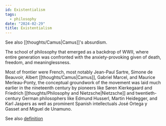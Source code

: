 ```yaml
---
id: Existentialism
tags:
  - philosophy
date: "2024-02-29"
title: Existentialism
---
```


See also [[thoughts/Camus|Camus]]'s absurdism.

The school of philosophy that emerged as a backdrop of WWII, where entire generation was confronted with the anxiety-provoking given of death, freedom, and meaninglessness.

Most of frontier were French, most notably Jean-Paul Sartre, Simone de Beauvoir, Albert [[thoughts/Camus|Camus]], Gabriel Marcel, and Maurice Merleau-Ponty, the conceptual groundwork of the movement was laid much earlier in the nineteenth century by pioneers like Søren Kierkegaard and Friedrich [[thoughts/Philosophy and Nietzsche|Nietzsche]] and twentieth-century German philosophers like Edmund Husserl, Martin Heidegger, and Karl Jaspers as well as prominent Spanish intellectuals José Ortega y Gasset and Miguel de Unamuno.

See also [definition](https://plato.stanford.edu/entries/existentialism/)
